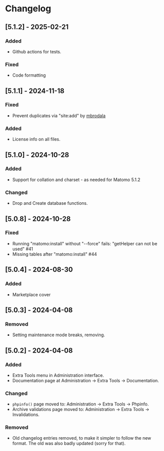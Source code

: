# Changelog

## [5.1.2] - 2025-02-21

### Added

- Github actions for tests.

### Fixed

- Code formatting

## [5.1.1] - 2024-11-18

### Fixed

- Prevent duplicates via "site:add" by [mbrodala](https://github.com/mbrodala)

### Added

- License info on all files.

## [5.1.0] - 2024-10-28

### Added

- Support for collation and charset - as needed for Matomo 5.1.2

### Changed

- Drop and Create database functions.

## [5.0.8] - 2024-10-28

### Fixed

- Running "matomo:install" without "--force" fails: "getHelper can not be used" #41
- Missing tables after "matomo:install" #44

## [5.0.4] - 2024-08-30

### Added

- Marketplace cover

## [5.0.3] - 2024-04-08

### Removed

* Setting maintenance mode breaks, removing.

## [5.0.2] - 2024-04-08

### Added

* Extra Tools menu in Administration interface.
* Documentation page at Administration -> Extra Tools -> Documentation.

### Changed

* `phpinfo()` page moved to: Administration -> Extra Tools -> Phpinfo.
* Archive validations page moved to: Administration -> Extra Tools -> Invalidations.

### Removed

* Old changelog entries removed, to make it simpler to follow the new format. The old was also badly updated (sorry for that).
